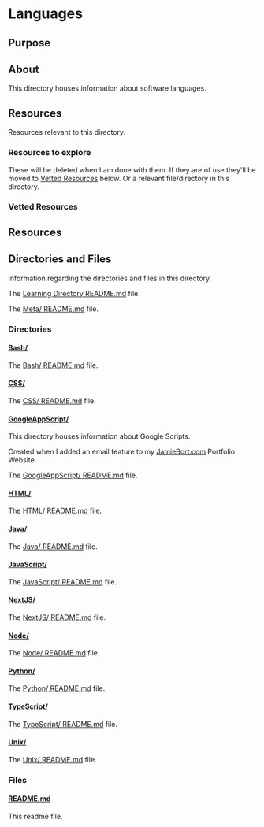 # Languages

## Purpose

<!-- The purpose of this directory is to [...]. -->

## About

This directory houses information about software languages.

<!-- [Some information about this directory.] -->

## Resources

Resources relevant to this directory.

### Resources to explore

These will be deleted when I am done with them. If they are of use they'll be moved to [Vetted Resources](#vetted-resources) below. Or a relevant file/directory in this directory.

<!-- - first resource

- second resource -->

### Vetted Resources

## Resources

## Directories and Files

Information regarding the directories and files in this directory.

<!-- Navigate back to the [parent_readme_file/ README.md](../README.md) -->

The [Learning Directory README.md](../README.md) file.

The [Meta/ README.md](../Meta/README.md) file.

### Directories

#### [Bash/](./Bash/)

<!-- [About_this_directory.]

[More_info_about_this_directory.] -->

The [Bash/ README.md](./Bash/README.md) file.

#### [CSS/](./CSS/)

<!-- [About_this_directory.]

[More_info_about_this_directory.] -->

The [CSS/ README.md](./CSS/README.md) file.

#### [GoogleAppScript/](./GoogleAppScript/)

This directory houses information about Google Scripts.

Created when I added an email feature to my [JamieBort.com](https://JamieBort.com) Portfolio Website.

The [GoogleAppScript/ README.md](./GoogleAppScript/README.md) file.

#### [HTML/](./HTML/)

<!-- [About_this_directory.]

[More_info_about_this_directory.] -->

The [HTML/ README.md](./HTML/README.md) file.

#### [Java/](./Java/)

<!-- [About_this_directory.]

[More_info_about_this_directory.] -->

The [Java/ README.md](./Java/README.md) file.

#### [JavaScript/](./JavaScript/)

<!-- [About_this_directory.]

[More_info_about_this_directory.] -->

The [JavaScript/ README.md](./JavaScript/README.md) file.

#### [NextJS/](./NextJS/)

<!-- [About_this_directory.]

[More_info_about_this_directory.] -->

The [NextJS/ README.md](./NextJS/README.md) file.

#### [Node/](./Node/)

<!-- [About_this_directory.]

[More_info_about_this_directory.] -->

The [Node/ README.md](./Node/README.md) file.

#### [Python/](./Python/)

<!-- [About_this_directory.]

[More_info_about_this_directory.] -->

The [Python/ README.md](./Python/README.md) file.

#### [TypeScript/](./TypeScript/)

<!-- [About_this_directory.]

[More_info_about_this_directory.] -->

The [TypeScript/ README.md](./TypeScript/README.md) file.

#### [Unix/](./Unix/)

<!-- [About_this_directory.]

[More_info_about_this_directory.] -->

The [Unix/ README.md](./Unix/README.md) file.

### Files

<!-- #### [name_of_other_file_in_here.extension]()

[About_this_file.]

[More_info_about_this_file.] -->

#### [README.md](./README.md)

This readme file.
